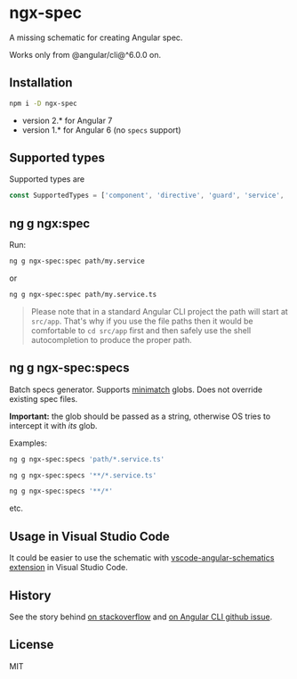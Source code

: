 # ngx-spec

A missing schematic for creating Angular spec.

Works only from @angular/cli@^6.0.0 on.

## Installation

```sh
npm i -D ngx-spec
```

* version 2.* for Angular 7
* version 1.* for Angular 6 (no `specs` support)

## Supported types

Supported types are

```ts
const SupportedTypes = ['component', 'directive', 'guard', 'service', 'pipe'];
```

## ng g ngx:spec

Run:

```sh
ng g ngx-spec:spec path/my.service
```

or

```sh
ng g ngx-spec:spec path/my.service.ts
```

> Please note that in a standard Angular CLI project the path will start at `src/app`. That's why if you use the file paths then it would be comfortable to `cd src/app` first and then safely use the shell autocompletion to produce the proper path.

## ng g ngx-spec:specs

Batch specs generator. Supports [minimatch](https://github.com/isaacs/minimatch) globs. Does not override existing spec files.

**Important:** the glob should be passed as a string, otherwise OS tries to intercept it with *its* glob.

Examples:

```sh
ng g ngx-spec:specs 'path/*.service.ts'
```

```sh
ng g ngx-spec:specs '**/*.service.ts'
```

```sh
ng g ngx-spec:specs '**/*'
```

etc. 

## Usage in Visual Studio Code

It could be easier to use the schematic with [vscode-angular-schematics extension](https://github.com/cyrilletuzi/vscode-angular-schematics) in Visual Studio Code.

## History

See the story behind [on stackoverflow](https://stackoverflow.com/q/46276055/1990451) and [on Angular CLI github issue](https://github.com/angular/angular-cli/issues/7727).

## License

MIT
